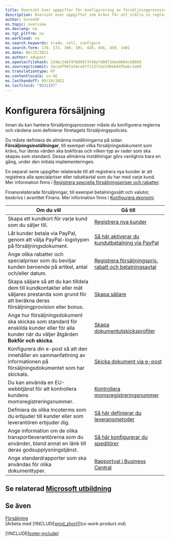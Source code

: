 ```yaml
---
title: Översikt över uppgifter för konfigurering av försäljningprocesser
description: Översikt över uppgifter som krävs för att ställa in regler och värden som definierar dina försäljningsprinciper och processer, inklusive allmänna inställningar och ekonomirelaterade försäljningsinställningar.
author: SorenGP
ms.topic: overview
ms.devlang: na
ms.tgt_pltfrm: na
ms.workload: na
ms.search.keywords: trade, sell, configure
ms.search.form: 170, 172, 300, 301, 428, 456, 459, 1401
ms.date: 06/23/2021
ms.author: edupont
ms.openlocfilehash: 2346c246fdf0d9973f40e7d0073dee9004c68669
ms.sourcegitcommit: 3acadf94fa34ca57fc137cb2296e644fbabc1a60
ms.translationtype: HT
ms.contentlocale: sv-SE
ms.lasthandoff: 09/19/2022
ms.locfileid: "9531357"
---
```

# <a name="setting-up-sales"></a>Konfigurera försäljning
Innan du kan hantera försäljningsprocesser måste du konfigurera reglerna och värdena som definierar företagets försäljningspolicies.

Du måste definiera de allmänna inställningarna på sidan **Försäljningsinställningar**, till exempel vilka försäljningsdokument som krävs, hur deras värden ska bokföras och vilken typ av rader som ska skapas som standard. Dessa allmänna inställningar görs vanligtvis bara en gång, under den initiala implementeringen.

En separat serie uppgifter relaterade till att registrera nya kunder är att registrera alla specialpriser eller rabattavtal som du har med varje kund. Mer information finns i [Registrera speciella försäljningspriser och rabatter](sales-how-record-sales-price-discount-payment-agreements.md).

Finansrelaterade försäljningar, till exempel betalningssätt och valutor, beskrivs i avsnittet Finans. Mer information finns i [Konfigurera ekonomi](finance-setup-finance.md).

| Om du vill | Gå till |
| --- | --- |
| Skapa ett kundkort för varje kund som du säljer till. |[Registrera nya kunder](sales-how-register-new-customers.md) |
| Låt kunder betala via PayPal, genom att välja PayPal-logotypen på försäljningsdokument. |[Så här aktiverar du kundutbetalning via PayPal](sales-how-enable-payment-service-extensions.md) |
| Ange olika rabatter och specialpriser som du beviljar kunden beroende på artikel, antal och/eller datum. |[Registrera försäljningspris, rabatt och betalningsavtal](sales-how-record-sales-price-discount-payment-agreements.md) |
| Skapa säljare så att du kan tilldela dem till kundkontakter eller mät säljares prestanda som grund för att beräkna deras försäljningprovision eller bonus. |[Skapa säljare](sales-how-setup-salespeople.md) |
| Ange hur försäljningsdokument ska skickas som standard för enskilda kunder eller för alla kunder när du väljer åtgärden **Bokför och skicka**. |[Skapa dokumentutskicksprofiler](sales-how-setup-document-send-profiles.md) |
| Konfigurera din e-post så att den innehåller en sammanfattning av informationen på försäljningsdokumentet som har skickats. |[Skicka dokument via e-post](ui-how-send-documents-email.md) |
|Du kan använda en EU-webbtjänst för att kontrollera kundens momsregistreringsnummer.|[Kontrollera momsregistreringsnummer](finance-setup-vat.md)|
|Definiera de olika Incoterms som du erbjuder till kunder eller som leverantören erbjuder dig.|[Så här definierar du leveransmetoder](sales-how-set-up-shipment-methods.md)|
|Ange information om de olika transportleverantörerna som du använder, bland annat en länk till deras godsupplysningstjänst.|[Så här konfigurerar du speditörer](sales-how-to-set-up-shipping-agents.md)|
|Ange standardrapporter som ska användas för olika dokumenttyper.|[Rapportval i Business Central](across-report-selections.md)|

## <a name="see-related-microsoft-training"></a>Se relaterad [Microsoft utbildning](/training/paths/trade-get-started-dynamics-365-business-central/)

## <a name="see-also"></a>Se även
[Försäljning](sales-manage-sales.md)  
[Arbeta med [!INCLUDE[prod_short](includes/prod_short.md)]](ui-work-product.md)


[!INCLUDE[footer-include](includes/footer-banner.md)]
